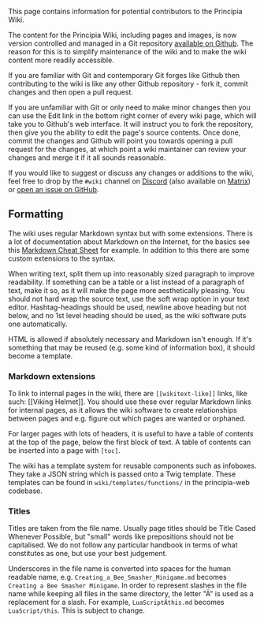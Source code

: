 This page contains information for potential contributors to the Principia Wiki.

The content for the Principia Wiki, including pages and images, is now version controlled and managed in a Git repository [available on Github](https://github.com/principia-game/wiki). The reason for this is to simplify maintenance of the wiki and to make the wiki content more readily accessible.

If you are familiar with Git and contemporary Git forges like Github then contributing to the wiki is like any other Github repository - fork it, commit changes and then open a pull request.

If you are unfamiliar with Git or only need to make minor changes then you can use the Edit link in the bottom right corner of every wiki page, which will take you to Github's web interface. It will instruct you to fork the repository, then give you the ability to edit the page's source contents. Once done, commit the changes and Github will point you towards opening a pull request for the changes, at which point a wiki maintainer can review your changes and merge it if it all sounds reasonable.

If you would like to suggest or discuss any changes or additions to the wiki, feel free to drop by the `#wiki` channel on [Discord](/discord) (also available on [Matrix](/matrix)) or [open an issue on GitHub](https://github.com/principia-game/wiki/issues).

## Formatting
The wiki uses regular Markdown syntax but with some extensions. There is a lot of documentation about Markdown on the Internet, for the basics see this [Markdown Cheat Sheet](https://github.com/adam-p/markdown-here/wiki/Markdown-Cheatsheet) for example. In addition to this there are some custom extensions to the syntax.

When writing text, split them up into reasonably sized paragraph to improve readability. If something can be a table or a list instead of a paragraph of text, make it so, as it will make the page more aesthetically pleasing. You should not hard wrap the source text, use the soft wrap option in your text editor. Hashtag-headings should be used, newline above heading but not below, and no 1st level heading should be used, as the wiki software puts one automatically.

HTML is allowed if absolutely necessary and Markdown isn't enough. If it's something that may be reused (e.g. some kind of information box), it should become a template.

### Markdown extensions
To link to internal pages in the wiki, there are `[[wikitext-like]]` links, like such: [[Viking Helmet]]. You should use these over regular Markdown links for internal pages, as it allows the wiki software to create relationships between pages and e.g. figure out which pages are wanted or orphaned.

For larger pages with lots of headers, it is useful to have a table of contents at the top of the page, below the first block of text. A table of contents can be inserted into a page with `[toc]`.

The wiki has a template system for reusable components such as infoboxes. They take a JSON string which is passed onto a Twig template. These templates can be found in `wiki/templates/functions/` in the principia-web codebase.

### Titles
Titles are taken from the file name. Usually page titles should be Title Cased Whenever Possible, but "small" words like prepositions should not be capitalised. We do not follow any particular handbook in terms of what constitutes as one, but use your best judgement.

Underscores in the file name is converted into spaces for the human readable name, e.g. `Creating_a_Bee_Smasher_Minigame.md` becomes `Creating a Bee Smasher Minigame`. In order to represent slashes in the file name while keeping all files in the same directory, the letter "Ä" is used as a replacement for a slash. For example, `LuaScriptÄthis.md` becomes `LuaScript/this`. This is subject to change.
